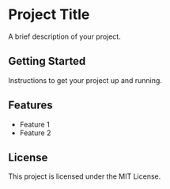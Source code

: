 # Project Title

A brief description of your project.

## Getting Started

Instructions to get your project up and running.

## Features

- Feature 1
- Feature 2

## License

This project is licensed under the MIT License.